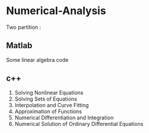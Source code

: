 # Numerical-Analysis
Two partition : 

## Matlab
Some linear algebra code

## c++
1. Solving Nonlinear Equations
2. Solving Sets of Equations
3. Interpolation and Curve Fitting
4. Approximation of Functions
5. Numerical Differentiation and Integration
6. Numerical Solution of Ordinary Differential Equations
